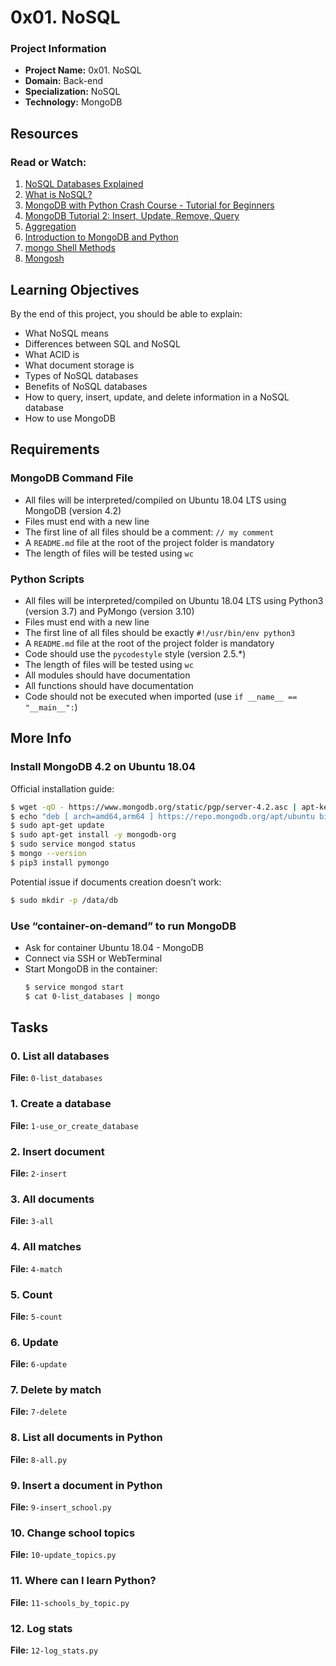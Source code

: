 # 0x01. NoSQL


### Project Information
- **Project Name:** 0x01. NoSQL
- **Domain:** Back-end
- **Specialization:** NoSQL
- **Technology:** MongoDB


## Resources
### Read or Watch:
1. [NoSQL Databases Explained](https://example.com)
2. [What is NoSQL?](https://example.com)
3. [MongoDB with Python Crash Course - Tutorial for Beginners](https://example.com)
4. [MongoDB Tutorial 2: Insert, Update, Remove, Query](https://example.com)
5. [Aggregation](https://example.com)
6. [Introduction to MongoDB and Python](https://example.com)
7. [mongo Shell Methods](https://example.com)
8. [Mongosh](https://example.com)

## Learning Objectives
By the end of this project, you should be able to explain:
- What NoSQL means
- Differences between SQL and NoSQL
- What ACID is
- What document storage is
- Types of NoSQL databases
- Benefits of NoSQL databases
- How to query, insert, update, and delete information in a NoSQL database
- How to use MongoDB

## Requirements
### MongoDB Command File
- All files will be interpreted/compiled on Ubuntu 18.04 LTS using MongoDB (version 4.2)
- Files must end with a new line
- The first line of all files should be a comment: `// my comment`
- A `README.md` file at the root of the project folder is mandatory
- The length of files will be tested using `wc`

### Python Scripts
- All files will be interpreted/compiled on Ubuntu 18.04 LTS using Python3 (version 3.7) and PyMongo (version 3.10)
- Files must end with a new line
- The first line of all files should be exactly `#!/usr/bin/env python3`
- A `README.md` file at the root of the project folder is mandatory
- Code should use the `pycodestyle` style (version 2.5.*)
- The length of files will be tested using `wc`
- All modules should have documentation
- All functions should have documentation
- Code should not be executed when imported (use `if __name__ == "__main__":`)

## More Info
### Install MongoDB 4.2 on Ubuntu 18.04
Official installation guide:

```bash
$ wget -qO - https://www.mongodb.org/static/pgp/server-4.2.asc | apt-key add -
$ echo "deb [ arch=amd64,arm64 ] https://repo.mongodb.org/apt/ubuntu bionic/mongodb-org/4.2 multiverse" > /etc/apt/sources.list.d/mongodb-org-4.2.list
$ sudo apt-get update
$ sudo apt-get install -y mongodb-org
$ sudo service mongod status
$ mongo --version
$ pip3 install pymongo
```

Potential issue if documents creation doesn’t work:
```bash
$ sudo mkdir -p /data/db
```

### Use “container-on-demand” to run MongoDB
- Ask for container Ubuntu 18.04 - MongoDB
- Connect via SSH or WebTerminal
- Start MongoDB in the container:
  ```bash
  $ service mongod start
  $ cat 0-list_databases | mongo
  ```

## Tasks

### 0. List all databases
**File:** `0-list_databases`

### 1. Create a database
**File:** `1-use_or_create_database`

### 2. Insert document
**File:** `2-insert`

### 3. All documents
**File:** `3-all`

### 4. All matches
**File:** `4-match`

### 5. Count
**File:** `5-count`

### 6. Update
**File:** `6-update`

### 7. Delete by match
**File:** `7-delete`

### 8. List all documents in Python
**File:** `8-all.py`

### 9. Insert a document in Python
**File:** `9-insert_school.py`

### 10. Change school topics
**File:** `10-update_topics.py`

### 11. Where can I learn Python?
**File:** `11-schools_by_topic.py`

### 12. Log stats
**File:** `12-log_stats.py`